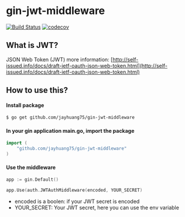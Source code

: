 # gin-jwt-middleware
[![Build Status](https://travis-ci.org/jayhuang75/gin-jwt-middleware.svg?branch=master)](https://travis-ci.org/jayhuang75/gin-jwt-middleware) [![codecov](https://codecov.io/gh/jayhuang75/gin-jwt-middleware/branch/master/graph/badge.svg)](https://codecov.io/gh/jayhuang75/gin-jwt-middleware)

## What is JWT?
JSON Web Token (JWT) more information: 
[http://self-issued.info/docs/draft-ietf-oauth-json-web-token.html](http://self-issued.info/docs/draft-ietf-oauth-json-web-token.html)

## How to use this?
#### Install package
```bash
$ go get github.com/jayhuang75/gin-jwt-middleware
```

#### In your gin application main.go, import the package
```go
import (
    "github.com/jayhuang75/gin-jwt-middleware"
)
```

#### Use the middleware
```go
app := gin.Default()

app.Use(auth.JWTAuthMiddleware(encoded, YOUR_SECRET)
```

- encoded is a boolen: if your JWT secret is encoded
- YOUR_SECRET: Your JWT secret, here you can use the env variable
